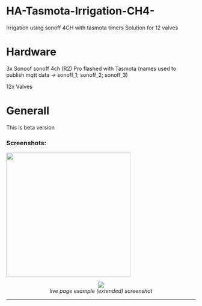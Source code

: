# HA-Tasmota-Irrigation-CH4-
Irrigation using sonoff 4CH with tasmota timers
Solution for 12 valves

# Hardware

3x Sonoof sonoff 4ch (R2) Pro  flashed with Tasmota
  (names used to publish mqtt data -> sonoff_1; sonoff_2; sonoff_3)


12x Valves

# Generall

This is beta version


### Screenshots: ###


<img src="https://github.com/E-NINA/HA-Tasmota-Irrigation-CH4-/blob/master/img/Irrigation.jpg" height="330"></br>
<p align="center">
  <img src="https://github.com/E-NINA/HA-Tasmota-Irrigation-CH4-/blob/master/img/Picture2.png"></br>
  <i>live page example (extended) screenshot</i>
</p>

---
